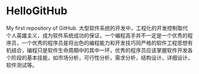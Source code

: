# HelloGitHub
My first repository of GitHub.
大型软件系统的开发中，工程化的开发控制取代个人英雄主义，成为软件系统成功的保证，一个编程高手并不一定是一个优秀的程序员，一个优秀的程序员是将出色的编程能力和开发技巧同严格的软件工程思想有机结合，编程只是软件生命周期中的其中一环，优秀的程序员应该掌握软件开发各个阶段的基本技能，如市场分析，可行性分析，需求分析，结构设计，详细设计，软件测试等。
